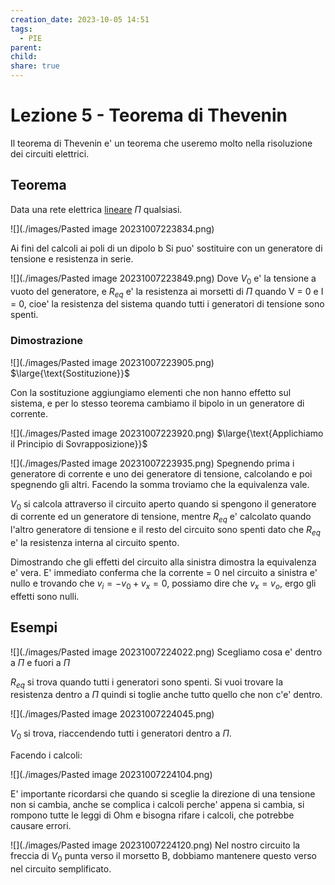 ```yaml
---
creation_date: 2023-10-05 14:51
tags:
  - PIE
parent: 
child: 
share: true
---
```


# Lezione 5 - Teorema di Thevenin

Il teorema di Thevenin e' un teorema che useremo molto nella risoluzione dei circuiti elettrici.

## Teorema 
Data una rete elettrica <u>lineare</u> $\Pi$ qualsiasi. 

<!Diagramma rete>
![](./images/Pasted image 20231007223834.png)

Ai fini del calcoli ai poli di un dipolo b
Si puo' sostituire con un generatore di tensione e resistenza in serie.

<!Diagramma sostituzione>
![](./images/Pasted image 20231007223849.png)
Dove $V_{0}$ e' la tensione a vuoto del generatore, e $R_{eq}$ e' la resistenza ai morsetti di $\Pi$ quando V = 0 e I = 0, cioe' la resistenza del sistema quando tutti i generatori di tensione sono spenti. 

### Dimostrazione 
<!Diagramma vo e Req>
![](./images/Pasted image 20231007223905.png)
$\large{\text{Sostituzione}}$ 

Con la sostituzione aggiungiamo elementi che non hanno effetto sul sistema, e per lo stesso teorema cambiamo il bipolo in un generatore di corrente.

<!Diagramma sostituzione>
![](./images/Pasted image 20231007223920.png)
$\large{\text{Applichiamo il Principio di Sovrapposizione}}$

<!Diagramma sovrapposizione>
![](./images/Pasted image 20231007223935.png)
Spegnendo prima i generatore di corrente e uno dei generatore di tensione, calcolando e poi spegnendo gli altri. Facendo la somma troviamo che la equivalenza vale.

$V_{0}$ si calcola attraverso il circuito aperto quando si spengono il generatore di corrente ed un generatore di tensione, mentre $R_{eq}$ e' calcolato quando l'altro generatore di tensione e il resto del circuito sono spenti dato che $R_{eq}$ e' la resistenza interna al circuito spento.

Dimostrando che gli effetti del circuito alla sinistra dimostra la equivalenza e' vera.
E' immediato conferma che la corrente = 0 nel circuito a sinistra e' nullo e trovando che $v_{i} = -v_{0} + v_{x} = 0$, possiamo dire che $v_{x} = v_{o}$, ergo gli effetti sono nulli.
## Esempi

<!Diagramma esempio 1>
![](./images/Pasted image 20231007224022.png)
Scegliamo cosa e' dentro a $\Pi$ e fuori a $\Pi$ 
	
$R_{eq}$ si trova quando tutti i generatori sono spenti. Si vuoi trovare la resistenza dentro a $\Pi$ quindi si toglie anche tutto quello che non c'e' dentro.

<!Diagramma>
![](./images/Pasted image 20231007224045.png)

$V_{0}$ si trova, riaccendendo tutti i generatori dentro a $\Pi$.

Facendo i calcoli:

<!Diagramma>
![](./images/Pasted image 20231007224104.png)

E' importante ricordarsi che quando si sceglie la direzione di una tensione non si cambia, anche se complica i calcoli perche' appena si cambia, si rompono tutte le leggi di Ohm e bisogna rifare i calcoli, che potrebbe causare errori.

<!Diagramma finale>
![](./images/Pasted image 20231007224120.png)
 Nel nostro circuito la freccia di $V_{0}$ punta verso il morsetto B, dobbiamo mantenere questo verso nel circuito semplificato.